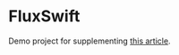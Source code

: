 # FluxSwift

Demo project for supplementing [this article](https://codezine.jp/article/detail/10499).

